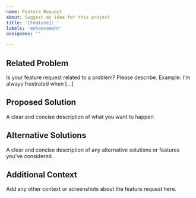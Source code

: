```yaml
---
name: Feature Request
about: Suggest an idea for this project
title: '[Feature]: '
labels: 'enhancement'
assignees: ''

---
```


## Related Problem
Is your feature request related to a problem? Please describe.
Example: I'm always frustrated when [...]

## Proposed Solution
A clear and concise description of what you want to happen.

## Alternative Solutions
A clear and concise description of any alternative solutions or features you've considered.

## Additional Context
Add any other context or screenshots about the feature request here.